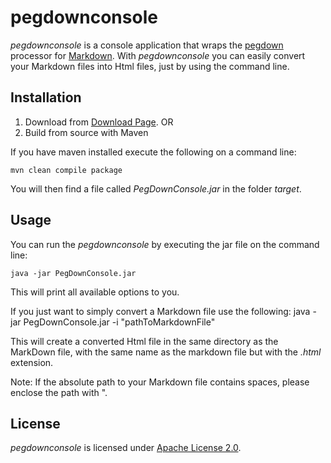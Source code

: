 pegdownconsole
==============

_pegdownconsole_ is a console application that wraps the [pegdown] processor for [Markdown]. 
With _pegdownconsole_ you can easily convert your Markdown files into Html files, just by using the 
command line.

Installation
------------

1. Download from [Download Page]. OR
2. Build from source with Maven

If you have maven installed execute the following on a command line:
   
    mvn clean compile package

You will then find a file called _PegDownConsole.jar_ in the folder _target_.

Usage
------------

You can run the _pegdownconsole_ by executing the jar file on the command line:

    java -jar PegDownConsole.jar

This will print all available options to you.

If you just want to simply convert a Markdown file use the following:
    java -jar PegDownConsole.jar -i "pathToMarkdownFile"

This will create a converted Html file in the same directory as the MarkDown file, with the same name as the 
markdown file but with the _.html_ extension.

Note: If the absolute path to your Markdown file contains spaces, please enclose the path with ".

License
-------

_pegdownconsole_ is licensed under [Apache License 2.0](http://www.apache.org/licenses/LICENSE-2.0).


[Markdown]: http://daringfireball.net/projects/markdown/ "Main Markdown site"
[pegdown]:https://github.com/sirthias/pegdown/
[Download Page]: https://github.com/cternes/pegdownconsole/downloads